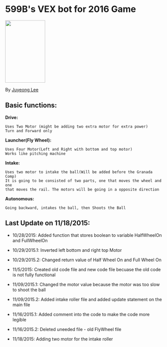 # 599B's VEX bot for 2016 Game

<img src="https://www.robotevents.com/vexawards/vexrwc.png" style="width:128px; height:200px">

By [Juyeong Lee](https://github.com/khungryapple)

## Basic functions:

<b>Drive:</b>
```erb
Uses Two Motor (might be adding two extra motor for extra power)
Turn and Forward only
```
<b>Launcher(Fly Wheel):</b> 
```erb
Uses Four Motor(Left and Right with bottom and top motor)
Works like pitching machine
```
<b>Intake:</b>
```erb
Uses two motor to intake the ball(Will be added before the Granada Comp)
It is going to be consisted of two parts, one that moves the wheel and one 
that moves the rail. The motors will be going in a opposite direction
```
<b>Autonomous:</b>
```erb
Going backward, intakes the ball, then Shoots the Ball
```
## Last Update on 11/18/2015:

- 10/28/2015: Added function that stores boolean to variable HalfWheelOn and FullWheelOn

- 10/29/2015.1: Inverted left bottom and right top Motor

- 10/29/2015.2: Changed return value of Half Wheel On and Full Wheel On

- 11/5/2015: Created old code file and new code file becuase the old code is not fully functional

- 11/09/2015.1: Changed the motor value because the motor was too slow to shoot the ball

- 11/09/2015.2: Added intake roller file and added update statement on the main file

- 11/16/2015.1: Added comment into the code to make the code more legible

- 11/16/2015.2: Deleted uneeded file - old FlyWheel file

- 11/18/2015: Adding two motor for the intake roller

